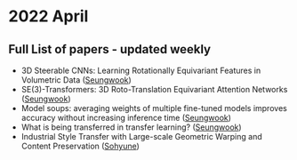 # 2022 April
## Full List of papers - updated weekly

- 3D Steerable CNNs: Learning Rotationally Equivariant Features in Volumetric Data ([Seungwook](https://www.notion.so/MSCho-CVLAB-Paper-Review-d4976316a91645af84970e3d1aab5b2c?p=f1fe6d4d63c04a2bb35caae4553ccd51))
- SE(3)-Transformers: 3D Roto-Translation Equivariant Attention Networks ([Seungwook](https://www.notion.so/MSCho-CVLAB-Paper-Review-d4976316a91645af84970e3d1aab5b2c?p=a3d8d7329a004615b4b8dc70788376d6))
- Model soups: averaging weights of multiple fine-tuned models improves accuracy without increasing inference time  ([Seungwook](https://www.notion.so/MSCho-CVLAB-Paper-Review-d4976316a91645af84970e3d1aab5b2c?p=da760f1e22ab430db745e586ed4c4f4b))
- What is being transferred in transfer learning? ([Seungwook](https://www.notion.so/MSCho-CVLAB-Paper-Review-d4976316a91645af84970e3d1aab5b2c?p=da8a9c258e0b4fbda01e885ca187139f))
- Industrial Style Transfer with Large-scale Geometric Warping and Content Preservation ([Sohyune](https://broken-minute-4b4.notion.site/Industrial-Style-Transfer-with-Large-scale-Geometric-Warping-and-Content-Preservation-45e638e0013e426fa144706eb1cd1fbe))

